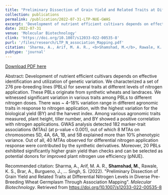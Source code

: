 ```yaml
---
title: "Preliminary Dissection of Grain Yield and Related Traits at Diferential Nitrogen Levels in Diverse Pre-Breeding Wheat Germplasm Through Association Mapping"
collection: publications
permalink: /publication/2022-07-31-LTP-NUE-GWAS
excerpt: 'Development of nutrient efficient cultivars depends on effective identification and utilization of genetic variation. We characterized a set of 276 pre-breeding lines (PBLs) for several traits at different levels of nitrogen application. These PBLs originate from synthetic wheats and landraces. We witnessed significant variation in various traits among PBLs to different nitrogen doses. There was ~ 4–18% variation range in different agronomic traits in response to nitrogen application, with the highest variation for the biological yield (BY) and the harvest index. Among various agronomic traits measured, plant height, tiller number, and BY showed a positive correlation with nitrogen applications. GWAS analysis detected 182 marker-trait associations (MTAs) (at p-value < 0.001), out of which 8 MTAs on chromosomes 5D, 4A, 6A, 1B, and 5B explained more than 10% phenotypic variance. Out of all, 40 MTAs observed for differential nitrogen application response were contributed by the synthetic derivatives. Moreover, 20 PBLs exhibited significantly higher grain yield than checks and can be selected as potential donors for improved plant nitrogen use efficiency (pNUE).'
date: 2022-07-31
venue: 'Molecular Biotechnology'
clink: 'https://doi.org/10.1007/s12033-022-00535-8'
purl: '/files/research/LTP_N_association_Mapping.pdf'
citation: 'Sharma, A., Arif, M. A. R., <b>Shamshad, M.</b>, Rawale, K. S., Brar, A., Burgueno, J., … Singh, S. (2022). &quot;Preliminary Dissection of Grain Yield and Related Traits at Differential Nitrogen Levels in Diverse Pre-Breeding Wheat Germplasm Through Association Mapping&quot;.<i> Molecular Biotechnology</i>. Retrieved from https://doi.org/10.1007/s12033-022-00535-8'
pubtype: 'journal'
---
```


<a href='/files/research/LTP_N_association_Mapping.pdf'>Download PDF here</a>

Abstract: Development of nutrient efficient cultivars depends on effective identification and utilization of genetic variation. We characterized a set of 276 pre-breeding lines (PBLs) for several traits at different levels of nitrogen application. These PBLs originate from synthetic wheats and landraces. We witnessed significant variation in various traits among PBLs to different nitrogen doses. There was ~ 4–18% variation range in different agronomic traits in response to nitrogen application, with the highest variation for the biological yield (BY) and the harvest index. Among various agronomic traits measured, plant height, tiller number, and BY showed a positive correlation with nitrogen applications. GWAS analysis detected 182 marker-trait associations (MTAs) (at p-value < 0.001), out of which 8 MTAs on chromosomes 5D, 4A, 6A, 1B, and 5B explained more than 10% phenotypic variance. Out of all, 40 MTAs observed for differential nitrogen application response were contributed by the synthetic derivatives. Moreover, 20 PBLs exhibited significantly higher grain yield than checks and can be selected as potential donors for improved plant nitrogen use efficiency (pNUE).

Recommended citation: Sharma, A., Arif, M. A. R., <b>Shamshad, M.</b>, Rawale, K. S., Brar, A., Burgueno, J., … Singh, S. (2022). "Preliminary Dissection of Grain Yield and Related Traits at Differential Nitrogen Levels in Diverse Pre-Breeding Wheat Germplasm Through Association Mapping".<i> Molecular Biotechnology</i>. Retrieved from https://doi.org/10.1007/s12033-022-00535-8
